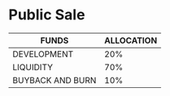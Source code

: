 # Public Sale

| FUNDS            | ALLOCATION |
| ---------------- | ---------- |
| DEVELOPMENT      | 20%        |
| LIQUIDITY        | 70%        |
| BUYBACK AND BURN | 10%        |
